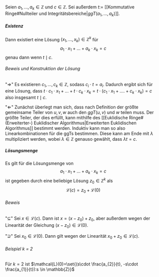 Seien $a_{1}, ..., a_{k} \in \mathbb{Z}$ und $c \in \mathbb{Z}$. Sei außerdem $t:=$ [[Kommutative Ringe#Nullteiler und Integritätsbereiche|$ggT(a_{1},...,a_{k})$]]. 

##### Existenz
Dann existiert eine Lösung $(x_{1},...,x_{k}) \in \mathbb{Z}^{k}$ für $$a_{1}\cdot x_{1}+...+a_{k}\cdot x_{k} = c $$genau dann wenn $t \mid c$. 
###### Beweis und Konstruktion der Lösung
"$\Rightarrow$" Es existieren $c_{1},...,c_{k} \in \mathbb{Z}$, sodass $c_{i}\cdot t = a_{i}$. Dadurch ergibt sich für eine Lösung, dass $t\cdot c_{1} \cdot x_{1}+...+t\cdot c_{k} \cdot x_{k} = t\cdot (c_{1}\cdot x_{1}+....+c_{k}\cdot x_{k})=c$ also insgesamt $t \mid c$. 

"$\Leftarrow$" 
Zunächst überlegt man sich, dass nach Definition der größte gemeinsame Teiler von $u,v,w$ auch den $ggT(u,v)$ und $w$ teilen muss. Der größte Teiler, der dies erfüllt, kann mithilfe des [[Euklidische Ringe#(Erweiterter-) Euklidischer Algorithmus|Erweiterten Euklidischen Algorithmus]] bestimmt werden. Induktiv kann man so also Linearkombinationen für die ggTs bestimmen. Diese kann am Ende mit $\lambda$ multipliziert werden, wobei $\lambda \in \mathbb{Z}$ genauso gewählt, dass $\lambda t = c$.

##### Lösungsmenge
Es gilt für die Lösungsmenge  von $$a_{1}\cdot x_{1}+...+a_{k}\cdot x_{k}=c$$ist gegeben durch eine beliebige Lösung $z_{0}\in \mathbb{Z}^{k}$ als $$\mathcal{L}(c)=z_{0}+\mathcal{L}(0)$$
###### Beweis
"$\subseteq$"
Sei $x\in \mathcal{L}(c)$. Dann ist $x = (x-z_{0})+z_{0}$, aber außerdem wegen der Linearität der Gleichung $(x-z_{0})\in \mathcal{L}(0)$.

"$\supseteq$"
Sei $x_{0} \in \mathcal{L}(0)$. Dann gilt wegen der Linearität $x_{0}+z_{0}\in \mathcal{L}(c)$.  


###### Beispiel k = 2
Für $k=2$ ist $\mathcal{L}(0)=\set{(s\cdot \frac{a_{2}}{t}, -s\cdot \frac{a_{1}}{t}):s \in \mathbb{Z}}$ 